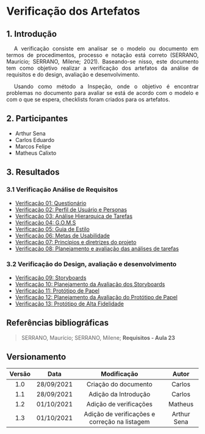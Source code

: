 # Verificação dos Artefatos

## 1. Introdução
<p style="text-indent: 20px; text-align: justify"> 
A verificação consiste em analisar se o modelo ou documento em termos de procedimentos, processo e notação está correto (SERRANO, Maurício; SERRANO, Milene; 2021). Baseando-se nisso, este documento tem como objetivo realizar a verificação dos artefatos da análise de requisitos e do design, avaliação e desenvolvimento.
</p>

<p style="text-indent: 20px; text-align: justify">
Usando como método a Inspeção, onde o objetivo é encontrar problemas no documento para avaliar se está de acordo com o modelo e com o que se espera, checklists foram criados para os artefatos.
</p>

## 2. Participantes

- Arthur Sena
- Carlos Eduardo
- Marcos Felipe
- Matheus Calixto

## 3. Resultados

### 3.1 Verificação Análise de Requisitos

<ul>
    <li>
        <a href="../verificacao/questionario" target="_blank">Verificação 01: Questionário</a>
    </li>
    <li>
        <a href="../verificacao/perfil_de_usuario_personas" target="_blank">Verificação 02: Perfil de Usuário e Personas</a>
    </li>
    <li>
        <a href="../verificacao/analiseHierarquicaDeTarefas" target="_blank">Verificação 03: Análise Hierarquica de Tarefas</a>
    </li>
    <li>
        <a href="../verificacao/goms" target="_blank">Verificação 04: G.O.M.S</a>
    </li>
    <li>
        <a href="../verificacao/guia_de_estilo" target="_blank">Verificação 05: Guia de Estilo</a>
    </li>
     <li>
        <a href="../verificacao/metas_de_usabilidade" target="_blank">Verificação 06: Metas de Usabilidade</a>
    </li>
    <li>
        <a href="../verificacao/principiosGeraisDoProjeto" target="_blank">Verificação 07: Princípios e diretrizes do projeto</a>
    </li>
    <li>
        <a href="../verificacao/analise_tarefas.md" target="_blank">Verificação 08: Planejamento e avaliação das análises de tarefas</a>
    </li>
    
</ul>

### 3.2 Verificação do Design, avaliação e desenvolvimento

<ul>
    <li>
        <a href="../verificacao/storyboards" target="_blank">Verificação 09: Storyboards</a>
    </li>
    <li>
        <a href="../verificacao/planejamentoAvaliacaoDoStoryboard" target="_blank">Verificação 10: Planejamento da Avaliação dos Storyboards</a>
    </li>
    <li>
        <a href="../verificacao/prototipo_de_papel" target="_blank">Verificação 11: Protótipo de Papel</a>
    </li>
    <li>
        <a href="../verificacao/planejamento_da_avaliacao_do_prototipo_de_papel" target="_blank">Verificação 12: Planejamento da Avaliação do Protótipo de Papel</a>
    </li>
    <li>
        <a href="https://interacao-humano-computador.github.io/2021.1-Detran-DF//verificacao/prot_alta" target="_blank">Verificação 13: Protótipo de Alta Fidelidade</a>
    </li>
</ul>

## Referências bibliográficas
> SERRANO, Maurício; SERRANO, Milene; <b>Requisitos - Aula 23</b>


## Versionamento

| Versão | Data       | Modificação           | Autor  |
|:-:|:-:|:-:|:-:|
| 1.0    | 28/09/2021 | Criação do documento  | Carlos |
| 1.1    | 28/09/2021 | Adição da Introdução  | Carlos |
| 1.2    | 01/10/2021 | Adição de verificações | Matheus |
| 1.3    | 01/10/2021 | Adição de verificações e correção na listagem | Arthur Sena |
